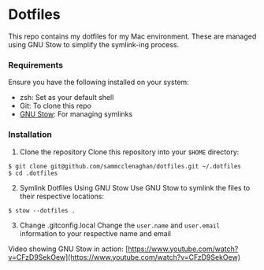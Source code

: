 # Dotfiles
This repo contains my dotfiles for my Mac environment.
These are managed using GNU Stow to simplify the symlink-ing process.

### Requirements
Ensure you have the following installed on your system:
- zsh: Set as your default shell
- Git: To clone this repo
- [GNU Stow](https://www.gnu.org/software/stow/manual/stow.html): For managing symlinks

### Installation
1. Clone the repository
Clone this repository into your `$HOME` directory:
```
$ git clone git@github.com/sammcclenaghan/dotfiles.git ~/.dotfiles
$ cd .dotfiles
```
2. Symlink Dotfiles Using GNU Stow
Use GNU Stow to symlink the files to their respective locations:
```
$ stow --dotfiles .
```

3. Change .gitconfig.local
Change the `user.name` and `user.email` information to your respective name and email

Video showing GNU Stow in action: [https://www.youtube.com/watch?v=CFzD9SekOew](https://www.youtube.com/watch?v=CFzD9SekOew)
